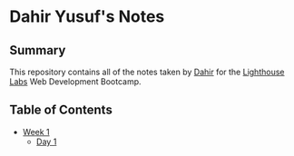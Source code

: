 # Dahir Yusuf's Notes

## Summary

This repository contains all of the notes taken by [Dahir](https://github.com/dahiryusuf) for the [Lighthouse Labs](https://www.lighthouselabs.ca/) Web Development Bootcamp.

## Table of Contents
* [Week 1](/Week_1)
  * [Day 1](/Week_1/Day_1)
